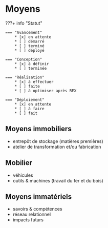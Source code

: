 # Moyens

???+ info "Statut"

    === "Avancement"
        * [x] en attente
        * [ ] démarré
        * [ ] terminé
        * [ ] déployé

    === "Conception"
        * [x] à définir
        * [ ] terminée

    === "Réalisation"
        * [x] à effectuer
        * [ ] faite
        * [ ] à optimiser après REX

    === "Déploiement"
        * [x] en attente
        * [ ] à faire
        * [ ] fait



## Moyens immobiliers

- entrepôt de stockage (matières premières)
- atelier de transformation et/ou fabrication

## Mobilier

- véhicules
- outils & machines (travail du fer et du bois)


## Moyens immatériels

- savoirs & compétences
- réseau relationnel
- impacts futurs
